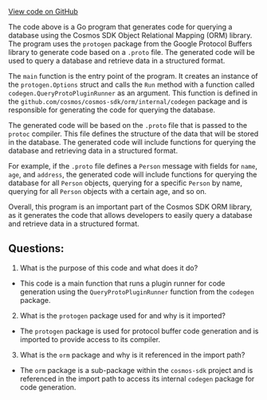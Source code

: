 [View code on GitHub](https://github.com/cosmos/cosmos-sdk.git/orm/cmd/protoc-gen-go-cosmos-orm-proto/main.go)

The code above is a Go program that generates code for querying a database using the Cosmos SDK Object Relational Mapping (ORM) library. The program uses the `protogen` package from the Google Protocol Buffers library to generate code based on a `.proto` file. The generated code will be used to query a database and retrieve data in a structured format.

The `main` function is the entry point of the program. It creates an instance of the `protogen.Options` struct and calls the `Run` method with a function called `codegen.QueryProtoPluginRunner` as an argument. This function is defined in the `github.com/cosmos/cosmos-sdk/orm/internal/codegen` package and is responsible for generating the code for querying the database.

The generated code will be based on the `.proto` file that is passed to the `protoc` compiler. This file defines the structure of the data that will be stored in the database. The generated code will include functions for querying the database and retrieving data in a structured format.

For example, if the `.proto` file defines a `Person` message with fields for `name`, `age`, and `address`, the generated code will include functions for querying the database for all `Person` objects, querying for a specific `Person` by name, querying for all `Person` objects with a certain age, and so on.

Overall, this program is an important part of the Cosmos SDK ORM library, as it generates the code that allows developers to easily query a database and retrieve data in a structured format.
## Questions: 
 1. What is the purpose of this code and what does it do?
- This code is a main function that runs a plugin runner for code generation using the `QueryProtoPluginRunner` function from the `codegen` package.

2. What is the `protogen` package used for and why is it imported?
- The `protogen` package is used for protocol buffer code generation and is imported to provide access to its compiler.

3. What is the `orm` package and why is it referenced in the import path?
- The `orm` package is a sub-package within the `cosmos-sdk` project and is referenced in the import path to access its internal `codegen` package for code generation.